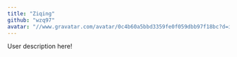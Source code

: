 ```yaml
---
title: "Ziqing"
github: "wzq97"
avatar: "//www.gravatar.com/avatar/0c4b60a5bbd3359fe0f059dbb97f18bc?d=identicon"
---
```


User description here!
